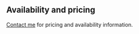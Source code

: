 ## Availability and pricing

[Contact me](#schedule-this-course) for pricing and availability information.
